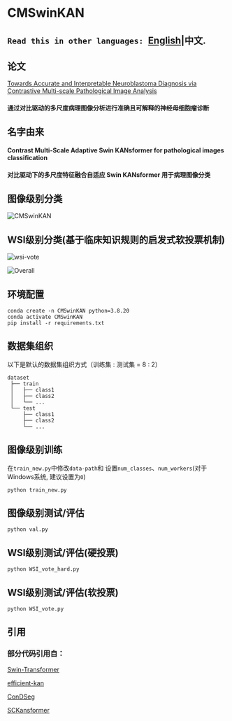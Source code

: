 CMSwinKAN
=========
**``Read this in other languages: ``[English](README.md)|中文.**
---------
## 论文
[Towards Accurate and Interpretable Neuroblastoma Diagnosis via Contrastive Multi-scale Pathological Image Analysis](https://arxiv.org/abs/2504.13754)
#### 通过对比驱动的多尺度病理图像分析进行准确且可解释的神经母细胞瘤诊断
## 名字由来
#### Contrast Multi-Scale Adaptive Swin KANsformer for pathological images classification
#### 对比驱动下的多尺度特征融合自适应 Swin KANsformer 用于病理图像分类

## 图像级别分类
![CMSwinKAN](https://github.com/user-attachments/assets/a3a72e0a-7df6-43b2-8a3e-6b766ae8b609)

## WSI级别分类(基于临床知识规则的启发式软投票机制)
![wsi-vote](https://github.com/user-attachments/assets/83751bc2-dd9a-4013-97be-797b4e34f439)

![Overall](https://github.com/user-attachments/assets/45eef68b-71b6-4bfa-bd91-0af0090afc87)


## 环境配置

    conda create -n CMSwinKAN python=3.8.20
    conda activate CMSwinKAN
    pip install -r requirements.txt

## 数据集组织
以下是默认的数据集组织方式（训练集 : 测试集 = 8 : 2）<br>

    dataset  
     ├── train
     │   ├── class1 
     │   ├── class2  
     │   └── ... 
     └── test
         ├── class1
         ├── class2
         └── ...
## 图像级别训练
 在`train_new.py`中修改`data-path`和 设置`num_classes`、`num_workers`(对于Windows系统, 建议设置为`0`)<br>

    python train_new.py

## 图像级别测试/评估

    python val.py

## WSI级别测试/评估(硬投票)

    python WSI_vote_hard.py

## WSI级别测试/评估(软投票)

    python WSI_vote.py

## 引用
### 部分代码引用自：

[Swin-Transformer](https://github.com/microsoft/Swin-Transformer)

[efficient-kan](https://github.com/Blealtan/efficient-kan)

[ConDSeg](https://github.com/Mengqi-Lei/ConDSeg)

[SCKansformer](https://github.com/JustlfC03/SCKansformer)
